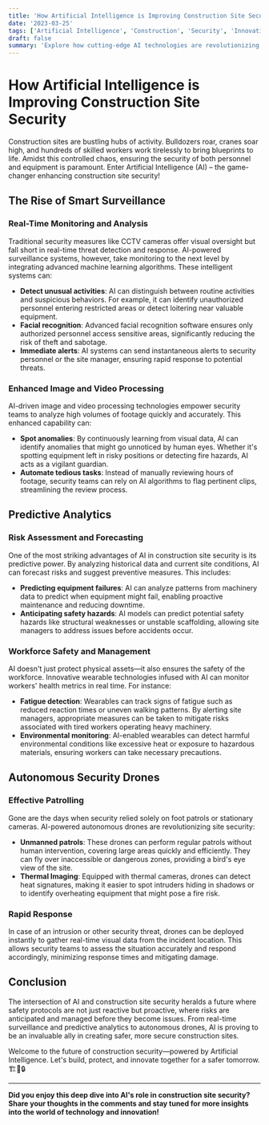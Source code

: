 ```yaml
---
title: 'How Artificial Intelligence is Improving Construction Site Security'
date: '2023-03-25'
tags: ['Artificial Intelligence', 'Construction', 'Security', 'Innovation']
draft: false
summary: 'Explore how cutting-edge AI technologies are revolutionizing construction site security by enhancing monitoring, predicting risks, and ensuring a safer work environment.'
---
```


# How Artificial Intelligence is Improving Construction Site Security

Construction sites are bustling hubs of activity. Bulldozers roar, cranes soar high, and hundreds of skilled workers work tirelessly to bring blueprints to life. Amidst this controlled chaos, ensuring the security of both personnel and equipment is paramount. Enter Artificial Intelligence (AI) – the game-changer enhancing construction site security!

## The Rise of Smart Surveillance

### Real-Time Monitoring and Analysis

Traditional security measures like CCTV cameras offer visual oversight but fall short in real-time threat detection and response. AI-powered surveillance systems, however, take monitoring to the next level by integrating advanced machine learning algorithms. These intelligent systems can:

- **Detect unusual activities**: AI can distinguish between routine activities and suspicious behaviors. For example, it can identify unauthorized personnel entering restricted areas or detect loitering near valuable equipment.
- **Facial recognition**: Advanced facial recognition software ensures only authorized personnel access sensitive areas, significantly reducing the risk of theft and sabotage.
- **Immediate alerts**: AI systems can send instantaneous alerts to security personnel or the site manager, ensuring rapid response to potential threats.

### Enhanced Image and Video Processing

AI-driven image and video processing technologies empower security teams to analyze high volumes of footage quickly and accurately. This enhanced capability can:

- **Spot anomalies**: By continuously learning from visual data, AI can identify anomalies that might go unnoticed by human eyes. Whether it's spotting equipment left in risky positions or detecting fire hazards, AI acts as a vigilant guardian.
- **Automate tedious tasks**: Instead of manually reviewing hours of footage, security teams can rely on AI algorithms to flag pertinent clips, streamlining the review process.

## Predictive Analytics

### Risk Assessment and Forecasting

One of the most striking advantages of AI in construction site security is its predictive power. By analyzing historical data and current site conditions, AI can forecast risks and suggest preventive measures. This includes:

- **Predicting equipment failures**: AI can analyze patterns from machinery data to predict when equipment might fail, enabling proactive maintenance and reducing downtime.
- **Anticipating safety hazards**: AI models can predict potential safety hazards like structural weaknesses or unstable scaffolding, allowing site managers to address issues before accidents occur.

### Workforce Safety and Management

AI doesn't just protect physical assets—it also ensures the safety of the workforce. Innovative wearable technologies infused with AI can monitor workers' health metrics in real time. For instance:

- **Fatigue detection**: Wearables can track signs of fatigue such as reduced reaction times or uneven walking patterns. By alerting site managers, appropriate measures can be taken to mitigate risks associated with tired workers operating heavy machinery.
- **Environmental monitoring**: AI-enabled wearables can detect harmful environmental conditions like excessive heat or exposure to hazardous materials, ensuring workers can take necessary precautions.

## Autonomous Security Drones

### Effective Patrolling

Gone are the days when security relied solely on foot patrols or stationary cameras. AI-powered autonomous drones are revolutionizing site security:

- **Unmanned patrols**: These drones can perform regular patrols without human intervention, covering large areas quickly and efficiently. They can fly over inaccessible or dangerous zones, providing a bird's eye view of the site.
- **Thermal Imaging**: Equipped with thermal cameras, drones can detect heat signatures, making it easier to spot intruders hiding in shadows or to identify overheating equipment that might pose a fire risk.

### Rapid Response

In case of an intrusion or other security threat, drones can be deployed instantly to gather real-time visual data from the incident location. This allows security teams to assess the situation accurately and respond accordingly, minimizing response times and mitigating damage.

## Conclusion

The intersection of AI and construction site security heralds a future where safety protocols are not just reactive but proactive, where risks are anticipated and managed before they become issues. From real-time surveillance and predictive analytics to autonomous drones, AI is proving to be an invaluable ally in creating safer, more secure construction sites.

Welcome to the future of construction security—powered by Artificial Intelligence. Let's build, protect, and innovate together for a safer tomorrow. 🏗️🤖🔒

---

**Did you enjoy this deep dive into AI's role in construction site security? Share your thoughts in the comments and stay tuned for more insights into the world of technology and innovation!**
